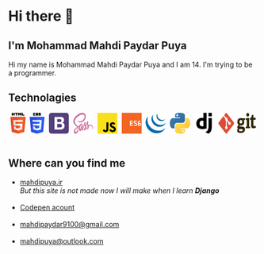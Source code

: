 # Hi there 👋

## I'm Mohammad Mahdi Paydar Puya

Hi my name is Mohammad Mahdi Paydar Puya and I am 14. I'm trying to be a programmer.

## Technolagies

<div style="display: flex; justify-content: space-around">
    <img src ="./images/html-5.svg" alt="HTML5 logo" width="6%" title='HTML5'/>
    <img src ="./images/css-3.svg" alt="CSS3 logo" width="6%" title='CSS3'/>
    <img src ="./images/bootstrap.svg" alt="Bootstrap logo" width="8%" title='Bootstrap'/>
    <img src ="./images/sass.svg" alt="Sass logo" width="8%" title='Sass'/>
    <img src ="./images/javascript.svg" alt="JavaScript logo" width="8%" title='JavaScript'/>
    <img src ="./images/es6.svg" alt="ES6 logo" width="8%" title='ES6'/>
    <img src ="./images/jquery.svg" alt="jQuery logo" width="8%" title='jQuery'/>
    <img src="./images/python.svg" alt="Python" width="8%" title="Python">
    <img src="./images/django.svg" alt="Django" width="8%" title="Django">
    <img src="./images/git.svg" alt="Git" width="15%" title="Git">
</div>

<br>

## Where can you find me
<ul>
    <li>
        <a href="mahdipuya.ir">mahdipuya.ir</a>
        <br>
        <i>But this site is not made now I will make when I learn <b>Django</b></i>
    </li>
    <br>
    <li>
    <a href="https://codepen.io/mahdipuya">Codepen acount</a>
    </li>
    <br>
    <li>
        <a href="mailto:mahdipayda9100@gmail.com">mahdipaydar9100@gmail.com</a>
    </li>
    <br>
    <li>
        <a href="mailto:mahdipuya@outlook.com"> mahdipuya@outlook.com</a>
    </li>
</ul>
